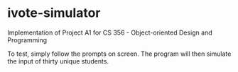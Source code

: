 # ivote-simulator
Implementation of Project A1 for CS 356 - Object-oriented Design and Programming

To test, simply follow the prompts on screen.
The program will then simulate the input of thirty unique students.
